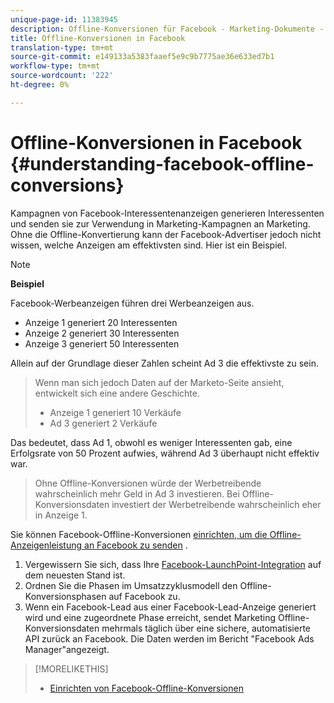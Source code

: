 ```yaml
---
unique-page-id: 11383945
description: Offline-Konversionen für Facebook - Marketing-Dokumente - Produktdokumentation
title: Offline-Konversionen in Facebook
translation-type: tm+mt
source-git-commit: e149133a5383faaef5e9c9b7775ae36e633ed7b1
workflow-type: tm+mt
source-wordcount: '222'
ht-degree: 0%

---
```



# Offline-Konversionen in Facebook {#understanding-facebook-offline-conversions}

Kampagnen von Facebook-Interessentenanzeigen generieren Interessenten und senden sie zur Verwendung in Marketing-Kampagnen an Marketing. Ohne die Offline-Konvertierung kann der Facebook-Advertiser jedoch nicht wissen, welche Anzeigen am effektivsten sind. Hier ist ein Beispiel.

>[!NOTE]
>
>**Beispiel**
>
>Facebook-Werbeanzeigen führen drei Werbeanzeigen aus.
>
>* Anzeige 1 generiert 20 Interessenten
>* Anzeige 2 generiert 30 Interessenten
>* Anzeige 3 generiert 50 Interessenten

>
>
Allein auf der Grundlage dieser Zahlen scheint Ad 3 die effektivste zu sein.
>
>Wenn man sich jedoch Daten auf der Marketo-Seite ansieht, entwickelt sich eine andere Geschichte.
>
>* Anzeige 1 generiert 10 Verkäufe
>* Ad 3 generiert 2 Verkäufe

>
>
Das bedeutet, dass Ad 1, obwohl es weniger Interessenten gab, eine Erfolgsrate von 50 Prozent aufwies, während Ad 3 überhaupt nicht effektiv war.
>
>Ohne Offline-Konversionen würde der Werbetreibende wahrscheinlich mehr Geld in Ad 3 investieren. Bei Offline-Konversionsdaten investiert der Werbetreibende wahrscheinlich eher in Anzeige 1.

Sie können Facebook-Offline-Konversionen [einrichten, um die Offline-Anzeigenleistung an Facebook zu senden](set-up-facebook-offline-conversions.md) .

1. Vergewissern Sie sich, dass Ihre [Facebook-LaunchPoint-Integration](../../../product-docs/demand-generation/ad-network-integrations/add-facebook-custom-audiences-as-a-launchpoint-service.md) auf dem neuesten Stand ist.
1. Ordnen Sie die Phasen im Umsatzzyklusmodell den Offline-Konversionsphasen auf Facebook zu.
1. Wenn ein Facebook-Lead aus einer Facebook-Lead-Anzeige generiert wird und eine zugeordnete Phase erreicht, sendet Marketing Offline-Konversionsdaten mehrmals täglich über eine sichere, automatisierte API zurück an Facebook. Die Daten werden im Bericht &quot;Facebook Ads Manager&quot;angezeigt.

>[!MORELIKETHIS]
>
>* [Einrichten von Facebook-Offline-Konversionen](set-up-facebook-offline-conversions.md)

>



